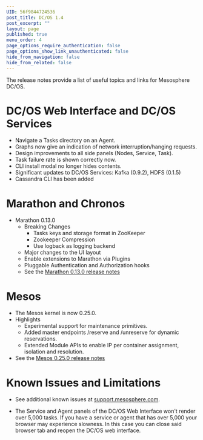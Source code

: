 ```yaml
---
UID: 56f9844724536
post_title: DC/OS 1.4
post_excerpt: ""
layout: page
published: true
menu_order: 4
page_options_require_authentication: false
page_options_show_link_unauthenticated: false
hide_from_navigation: false
hide_from_related: false
---
```

The release notes provide a list of useful topics and links for Mesosphere DC/OS.

# <a name="dcos-ui"></a>DC/OS Web Interface and DC/OS Services

*   Navigate a Tasks directory on an Agent.
*   Graphs now give an indication of network interruption/hanging requests.
*   Design improvements to all side panels (Nodes, Service, Task).
*   Task failure rate is shown correctly now.
*   CLI install modal no longer hides contents.
*   Significant updates to DC/OS Services: Kafka (0.9.2), HDFS (0.1.5)
*   Cassandra CLI has been added

# <a name="marathon-chronos"></a>Marathon and Chronos

*   Marathon 0.13.0 
    *   Breaking Changes 
        *   Tasks keys and storage format in ZooKeeper
        *   Zookeeper Compression
        *   Use logback as logging backend
    *   Major changes to the UI layout
    *   Enable extensions to Marathon via Plugins
    *   Pluggable Authentication and Authorization hooks
    *   See the [Marathon 0.13.0 release notes][1]

# <a name="mesos"></a>Mesos

*   The Mesos kernel is now 0.25.0.
*   Highlights 
    *   Experimental support for maintenance primitives.
    *   Added master endpoints /reserve and /unreserve for dynamic reservations.
    *   Extended Module APIs to enable IP per container assignment, isolation and resolution.
*   See the [Mesos 0.25.0 release notes][2]

<!-- ## System Requirements

The system requirements are documented [here](/administration/installing/cloud/system-requirements/). -->

# <a name="known-issues"></a>Known Issues and Limitations

*   See additional known issues at <a href="https://support.mesosphere.com" target="_blank">support.mesosphere.com</a>.

*   The Service and Agent panels of the DC/OS Web Interface won't render over 5,000 tasks. If you have a service or agent that has over 5,000 your browser may experience slowness. In this case you can close said browser tab and reopen the DC/OS web interface.

 [1]: https://github.com/mesosphere/marathon/blob/v0.13.0-RC1/changelog.md
 [2]: https://git-wip-us.apache.org/repos/asf?p=mesos.git;a=blob_plain;f=CHANGELOG;hb=0.25.0
